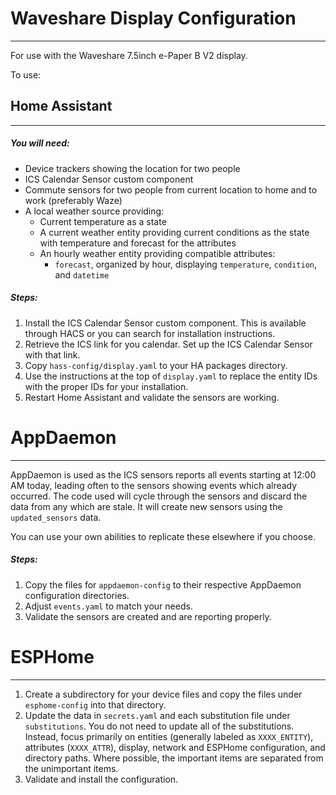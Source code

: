 # Waveshare Display Configuration
----
For use with the Waveshare 7.5inch e-Paper B V2 display.

To use:


## Home Assistant
___
##### You will need:
* Device trackers showing the location for two people
* ICS Calendar Sensor custom component
* Commute sensors for two people from current location to home and to work (preferably Waze)
* A local weather source providing:
  * Current temperature as a state
  * A current weather entity providing current conditions as the state with temperature and forecast for the attributes
  * An hourly weather entity providing compatible attributes:
    * `forecast`, organized by hour, displaying `temperature`, `condition`, and `datetime`

##### Steps:

1. Install the ICS Calendar Sensor custom component. This is available through HACS or you can search for installation instructions.
2. Retrieve the ICS link for you calendar. Set up the ICS Calendar Sensor with that link.
3. Copy `hass-config/display.yaml` to your HA packages directory.
4. Use the instructions at the top of `display.yaml` to replace the entity IDs with the proper IDs for your installation.
5. Restart Home Assistant and validate the sensors are working. 

# AppDaemon
---
AppDaemon is used as the ICS sensors reports all events starting at 12:00 AM today, leading often to the sensors showing events which already occurred. The code used will cycle through the sensors and discard the data from any which are stale. It will create new sensors using the `updated_sensors` data. 

You can use your own abilities to replicate these elsewhere if you choose.

##### Steps:
1. Copy the files for `appdaemon-config` to their respective AppDaemon configuration directories.
2. Adjust `events.yaml` to match your needs.
3. Validate the sensors are created and are reporting properly.

# ESPHome
---
1. Create a subdirectory for your device files and copy the files under `esphome-config` into that directory.
2. Update the data in `secrets.yaml` and each substitution file under `substitutions`. You do not need to update all of the substitutions. Instead, focus primarily on entities (generally labeled as `XXXX_ENTITY`), attributes (`XXXX_ATTR`), display, network and ESPHome configuration, and directory paths. Where possible, the important items are separated from the unimportant items. 
3. Validate and install the configuration. 